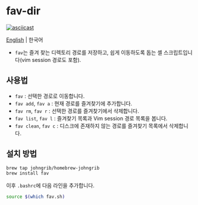 # fav-dir

[![asciicast](https://asciinema.org/a/kk1QBvFFLT8K7Kev5N3EZYVlq.png)](https://asciinema.org/a/kk1QBvFFLT8K7Kev5N3EZYVlq)

[English](README.md) | 한국어

* `fav`는 즐겨 찾는 디렉토리 경로를 저장하고, 쉽게 이동하도록 돕는 셸 스크립트입니다(vim session 경로도 포함).

## 사용법

* `fav` : 선택한 경로로 이동합니다.
* `fav add`, `fav a` : 현재 경로를 즐겨찾기에 추가합니다.
* `fav rm`, `fav r` : 선택한 경로를 즐겨찾기에서 삭제합니다.
* `fav list`, `fav l` : 즐겨찾기 목록과 Vim session 경로 목록을 봅니다.
* `fav clean`, `fav c` : 디스크에 존재하지 않는 경로를 즐겨찾기 목록에서 삭제합니다.

## 설치 방법

```sh
brew tap johngrib/homebrew-johngrib
brew install fav
```

이후 `.bashrc`에 다음 라인을 추가합니다.

```sh
source $(which fav.sh)
```
